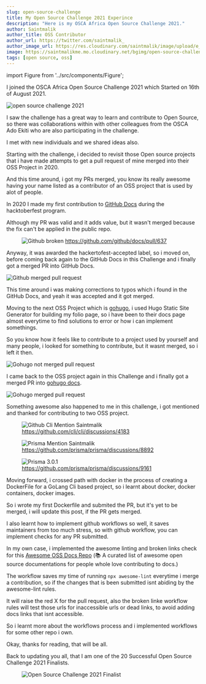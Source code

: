 ```yaml
---
slug: open-source-challenge
title: My Open Source Challenge 2021 Experince
description: "Here is my OSCA Africa Open Source Challenge 2021."
author: Saintmalik
author_title: OSS Contributor
author_url: https://twitter.com/saintmalik_
author_image_url: https://res.cloudinary.com/saintmalik/image/upload/e_sharpen:2000,q_74,r_0/v1641922078/saintmalik.webp
image: https://saintmalikme.mo.cloudinary.net/bgimg/open-source-challenge-2021.jpeg
tags: [open source, oss]
---
```


import Figure from '../src/components/Figure';

I joined the OSCA Africa Open Source Challenge 2021 which Started on 16th of August 2021.

<!--truncate-->

<picture>
  <source type="image/webp" srcset="https://saintmalikme.mo.cloudinary.net/bgimg/open-source-challenge-2021.webp" alt="open source challenge 2021"/>
  <source type="image/jpeg" srcset="https://saintmalikme.mo.cloudinary.net/bgimg/open-source-challenge-2021.jpeg" alt="open source challenge 2021"/>
  <img src="https://saintmalikme.mo.cloudinary.net/bgimg/open-source-challenge-2021.jpeg" alt="open source challenge 2021"/>
</picture>


I saw the challenge has a great way to learn and contribute to Open Source, so there was collaborations within with other colleagues from the OSCA Ado Ekiti who are also participating in the challenge.

I met with new individuals and we shared ideas also.

Starting with the challenge, i decided to revisit those Open source projects that i have made attempts to get a pull request of mine merged into their OSS Project in 2020.

And this time around, i got my PRs merged, you know its really awesome having your name listed as a contributor of an OSS project that is used by alot of people.

In 2020 I made my first contribution to <a href="https://docs.github.com/">GitHub Docs</a> during the hacktoberfest program.

Although my PR was valid and it adds value, but it wasn't merged because the fix can't be applied in the public repo.

<Figure>
<picture>
  <source type="image/webp" srcset="https://saintmalikme.mo.cloudinary.net/bgimg/github-broken.webp" alt="Github broken"/>
  <source type="image/jpg" srcset="https://saintmalikme.mo.cloudinary.net/bgimg/github-broken.jpg" alt="Github broken"/>
  <img src="https://saintmalikme.mo.cloudinary.net/bgimg/github-broken.jpg" alt="Github broken"/>
</picture>
  <a href="https://github.com/github/docs/pull/637" target="_blank">https://github.com/github/docs/pull/637</a>
  </Figure>

Anyway, it was awarded the hackertofest-accepted label, so i moved on, before coming back again to the GitHub Docs in this Challenge and i finally got a merged PR into GitHub Docs.

<picture>
  <source type="image/webp" srcset="https://saintmalikme.mo.cloudinary.net/bgimg/github-merged.webp" alt="Github merged pull request"/>
  <source type="image/jpg" srcset="https://saintmalikme.mo.cloudinary.net/bgimg/github-merged.jpg" alt="Github merged pull request"/>
  <img src="https://saintmalikme.mo.cloudinary.net/bgimg/github-merged.jpg" alt="Github merged pull request"/>
</picture>

This time around i was making corrections to typos which i found in the GitHub Docs, and yeah it was accepted and it got merged.

Moving to the next OSS Project which is <a href="https://gohugo.io/" target="_blank">gohugo</a>, i used Hugo Static Site Generator for building my folio page, so i have been to their docs page almost everytime to find solutions to error or how i can implement somethings.

So you know how it feels like to contribute to a project used by yourself and many people, i looked for something to contribute, but it wasnt merged, so i left it then.

<picture>
  <source type="image/webp" srcset="https://saintmalikme.mo.cloudinary.net/bgimg/gohugo-notmerged.webp" alt="Gohugo not merged pull request"/>
  <source type="image/jpg" srcset="https://saintmalikme.mo.cloudinary.net/bgimg/gohugo-notmerged.jpg" alt="Gohugo not merged pull request"/>
  <img src="https://saintmalikme.mo.cloudinary.net/bgimg/gohugo-notmerged.jpg" alt="Gohugo not merged pull request"/>
</picture>

I came back to the OSS project again in this Challenge and i finally got a merged PR into <a href="https://github.com/gohugoio/hugoDocs" target="_blank">gohugo docs</a>.

<picture>
  <source type="image/webp" srcset="https://saintmalikme.mo.cloudinary.net/bgimg/gohugo-merged.webp" alt="Gohugo merged pull request"/>
  <source type="image/jpg" srcset="https://saintmalikme.mo.cloudinary.net/bgimg/gohugo-merged.jpg" alt="Gohugo merged pull request"/>
  <img src="https://saintmalikme.mo.cloudinary.net/bgimg/gohugo-merged.jpg" alt="Gohugo merged pull request"/>
</picture>

Something awesome also happened to me in this challenge, i got mentioned and thanked for contributing to two OSS project.

<Figure>
<picture>
  <source type="image/webp" srcset="https://saintmalikme.mo.cloudinary.net/bgimg/cli-mention.webp" alt="Github Cli Mention Saintmalik"/>
  <source type="image/jpg" srcset="https://saintmalikme.mo.cloudinary.net/bgimg/cli-mention.jpg" alt="Github Cli Mention Saintmalik"/>
  <img src="https://saintmalikme.mo.cloudinary.net/bgimg/cli-mention.jpg" alt="Github Cli Mention Saintmalik"/>
</picture>
  <a href="https://github.com/cli/cli/discussions/4183" target="_blank">https://github.com/cli/cli/discussions/4183</a>
  </Figure>
<Figure>
<picture>
  <source type="image/webp" srcset="https://saintmalikme.mo.cloudinary.net/bgimg/prisma-mention.webp" alt="Prisma Mention Saintmalik"/>
  <source type="image/jpg" srcset="https://saintmalikme.mo.cloudinary.net/bgimg/prisma-mention.jpg" alt="Prisma Mention Saintmalik"/>
  <img src="https://saintmalikme.mo.cloudinary.net/bgimg/prisma-mention.jpg" alt="Prisma Mention Saintmalik"/>
</picture>
  <a href="https://github.com/prisma/prisma/discussions/8892" target="_blank">https://github.com/prisma/prisma/discussions/8892</a>
  </Figure>
  <Figure>
<picture>
  <source type="image/webp" srcset="https://saintmalikme.mo.cloudinary.net/bgimg/prisma.webp" alt="Prisma 3.0.1"/>
  <source type="image/jpg" srcset="https://saintmalikme.mo.cloudinary.net/bgimg/prisma.jpg" alt="Prisma 3.0.1"/>
  <img src="https://saintmalikme.mo.cloudinary.net/bgimg/prisma.jpg" alt="Prisma 3.0.1"/>
</picture>
  <a href="https://github.com/prisma/prisma/discussions/9161" target="_blank">https://github.com/prisma/prisma/discussions/9161</a>
  </Figure>

Moving forward, i crossed path with docker in the process of creating a DockerFile for a GoLang Cli based project, so i learnt about docker, docker containers, docker images.

So i wrote my first Dockerfile and submited the PR, but it's yet to be merged, i will update this post, if the PR gets merged.

I also learnt how to implement github workflows so well, it saves maintainers from too much stress, so with github workflow, you can implement checks for any PR submitted.

In my own case, i implemented the awesome linting and broken links check for this <a href="https://github.com/saintmalik/awesome-oss-docs" target="_blank">Awesome OSS Docs Repo</a> (📚 A curated list of awesome open source documentations for people whole love contributing to docs.)

The workflow saves my time of running `npx awesome-lint` everytime i merge a contribution, so if the changes that is been submitted isnt abiding by the awesome-lint rules.

It will raise the red X for the pull request, also the broken linke workflow rules will test those urls for inaccessible urls or dead links, to avoid adding docs links that isnt accessible.

So i learnt more about the workflows process and i implemented workflows for some other repo i own.

Okay, thanks for reading, that will be all.

Back to updating you all, that I am one of the 20 Successful Open Source Challenge 2021 Finalists.

<Figure>
<picture>
  <source type="image/webp" srcset="https://saintmalikme.mo.cloudinary.net/bgimg/Open-Source-Challenge-2021-Finalist.webp" alt="Open Source Challenge 2021 Finalist"/>
  <source type="image/jpg" srcset="https://saintmalikme.mo.cloudinary.net/bgimg/Open-Source-Challenge-2021-Finalist.jpg" alt="Open Source Challenge 2021 Finalist"/>
  <img src="https://saintmalikme.mo.cloudinary.net/bgimg/Open-Source-Challenge-2021-Finalist.jpg" alt="Open Source Challenge 2021 Finalist"/>
</picture>
</Figure>
